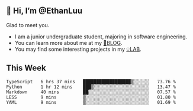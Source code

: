 ## 👋 Hi, I’m @EthanLuu

Glad to meet you.

- I am a junior undergraduate student, majoring in software engineering.
- You can learn more about me at my [📝BLOG](https://blog.ethanloo.cn).
- You may find some interesting projects in my [💡LAB](https://lab.ethanloo.cn).

## This Week
<!--START_SECTION:waka-->
```text
TypeScript   6 hrs 37 mins   ██████████████████▒░░░░░░   73.76 % 
Python       1 hr 12 mins    ███▒░░░░░░░░░░░░░░░░░░░░░   13.47 % 
Markdown     40 mins         ██░░░░░░░░░░░░░░░░░░░░░░░   07.57 % 
LESS         9 mins          ▒░░░░░░░░░░░░░░░░░░░░░░░░   01.80 % 
YAML         9 mins          ▒░░░░░░░░░░░░░░░░░░░░░░░░   01.69 % 
```
<!--END_SECTION:waka-->
